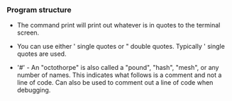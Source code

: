 ### Program structure

- The command print will print out whatever is in quotes to the terminal screen. 

- You can use either ' single quotes or " double quotes.  Typically ' single quotes are used. 

- '#' - An "octothorpe" is also called a "pound", "hash", "mesh", or any number of names. This indicates what follows is a comment and not a line of code.  Can also be used to comment out a line of code when debugging. 